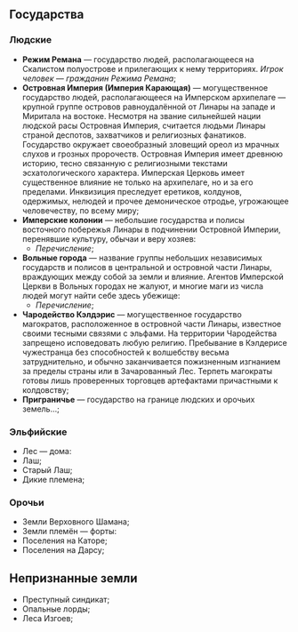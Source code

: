 ## Государства
### Людские 
   * **Режим Ремана** — государство людей, располагающееся на Скалистом полуострове и прилегающих к нему территориях. *Игрок человек — гражданин Режима Ремана*;
   * **Островная Империя (Империя Карающая)** — могущественное государство людей, располагающееся на Имперском архипелаге — крупной группе островов равноудалённой от Линары на западе и Миритала на востоке. Несмотря на звание сильнейшей нации людской расы Островная Империя, считается людьми Линары страной деспотов, захватчиков и религиозных фанатиков. Государство окружает своеобразный зловещий ореол из мрачных слухов и грозных пророчеств. Островная Империя имеет древнюю историю, тесно связанную с религиозными текстами эсхатологического характера. Имперская Церковь имеет существенное влияние не только на архипелаге, но и за его пределами. Инквизиция преследует еретиков, колдунов, одержимых, нелюдей и прочее демоническое отродье, угрожающее человечеству, по всему миру;
   * **Имперские колонии** — небольшие государства и полисы восточного побережья Линары в подчинении Островной Империи, перенявшие культуру, обычаи и веру хозяев:
      * *Перечисление*;
   * **Вольные города** — название группы небольших независимых государств и полисов в центральной и островной части Линары, враждующих между собой за земли и влияние. Агентов Имперской Церкви в Вольных городах не жалуют, и многие маги из числа людей могут найти себе здесь убежище:
      * *Перечисление*;
   * **Чародейство Кэлдэрис** — могущественное государство магократов, расположенное в островной части Линары, известное своими тесными связями с эльфами. На территории Чародейства запрещено исповедовать любую религию. Пребывание в Кэлдерисе чужестранца без способностей к волшебству весьма затруднительно, и обычно заканчивается пожизненным изгнанием за пределы страны или в Зачарованный Лес. Терпеть магократы готовы лишь проверенных торговцев артефактами причастными к колдовству;
   * **Приграничье** — государство на границе людских и орочьих земель...;
   
### Эльфийские
   * Лес — дома:
   * Лаш;
   * Старый Лаш;
   * Дикие племена;
   
### Орочьи
   * Земли Верховного Шамана;
   * Земли племён — форты:
   * Поселения на Каторе;
   * Поселения на Дарсу;
   
## Непризнанные земли
   * Преступный синдикат;
   * Опальные лорды;
   * Леса Изгоев;
   